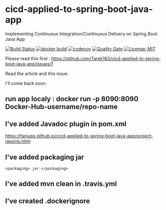 # cicd-applied-to-spring-boot-java-app
Implementing Continuous Integration/Continuous Delivery on Spring Boot Java App 

[![Build Status](https://travis-ci.com/Tarek183/cicd-applied-to-spring-boot-java-app.svg)](https://travis-ci.com/Tarek183/cicd-applied-to-spring-boot-java-app)
[![docker build](https://img.shields.io/docker/cloud/build/tarekbettaieb/cicd-applied-to-spring-boot-java-app)](https://cloud.docker.com/u/tarekbettaieb/repository/docker/tarekbettaieb/cicd-applied-to-spring-boot-java-app)
[![codecov](https://codecov.io/gh/Tarek183/cicd-applied-to-spring-boot-java-app/branch/main/graph/badge.svg)](https://codecov.io/gh/Tarek183/cicd-applied-to-spring-boot-java-app)
[![Quality Gate](https://sonarcloud.io/api/project_badges/measure?project=com.cicd:cicd-applied-to-spring-boot-java-app10&metric=alert_status)](https://sonarcloud.io/dashboard/index/com.cicd:cicd-applied-to-spring-boot-java-app10)
[![License: MIT](https://img.shields.io/badge/License-MIT-yellow.svg)](https://opensource.org/licenses/MIT)


Please read this first : https://github.com/Tarek183/cicd-applied-to-spring-boot-java-app/issues/1

Read the article and this issue.

I'll come back soon.

## run app localy : docker run -p 8090:8090 Docker-Hub-username/repo-name

## I've added Javadoc plugin in pom.xml

https://fanjups.github.io/cicd-applied-to-spring-boot-java-app/project-reports.html

## I've added packaging jar 

```
<packaging> jar </packaging>
```

## I've added mvn clean in .travis.yml

## I've created .dockerignore
